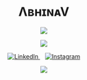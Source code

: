 <h1 align="center">ΛʙʜɪɴᴀV</h1>

<p align="center">
  <img src="https://readme-typing-svg.herokuapp.com?font=Fira+Code&pause=500&color=39FF14&width=435&lines=JUST+A+WHISPER+FROM+ETERNITY+!"/>
</p>

<p align="center">
  <img src="https://readme-typing-svg.herokuapp.com?font=Georgia&size=24&color=F7BE28&repeat=false&center=true&vCenter=true&duration=200&lines=Social+Profiles" />
</p>

<p align="center">
  <a href="https://www.linkedin.com/in/abhinav-krishna-c-s-820717291">
    <img src="https://img.shields.io/badge/LinkedIn-0A66C2?style=for-the-badge&logo=linkedin&logoColor=white" alt="LinkedIn">
  </a>
  &nbsp;&nbsp;
  <a href="https://www.instagram.com/_pikachu_achu_">
    <img src="https://img.shields.io/badge/Instagram-E4405F?style=for-the-badge&logo=instagram&logoColor=white" alt="Instagram">
  </a>
</p>

<p align="center">
  <img src="https://media.giphy.com/media/mlBDoVLOGidEc/giphy.gif" />
</p>